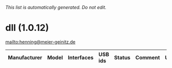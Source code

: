 _This list is automatically generated. Do not edit._

# dll (1.0.12) #
[mailto:henning@meier-geinitz.de](mailto:henning@meier-geinitz.de)

| **Manufacturer** | **Model** | **Interfaces** | **USB ids** | **Status** | **Comment** | **URL** |
|:-----------------|:----------|:---------------|:------------|:-----------|:------------|:--------|